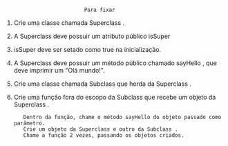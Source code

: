                               Para fixar

1. Crie uma classe chamada Superclass .

2. A Superclass deve possuir um atributo público isSuper

3. isSuper deve ser setado como true na inicialização.

4. A Superclass deve possuir um método público chamado sayHello , que deve imprimir um "Olá mundo!".

5. Crie uma classe chamada Subclass que herda da Superclass .

6. Crie uma função fora do escopo da Subclass que recebe um objeto da Superclass .

          Dentro da função, chame o método sayHello do objeto passado como parâmetro.
          Crie um objeto da Superclass e outro da Subclass .
          Chame a função 2 vezes, passando os objetos criados.